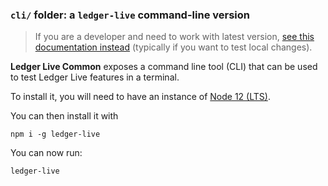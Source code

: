 ### `cli/` folder: a `ledger-live` command-line version

> If you are a developer and need to work with latest version, [see this documentation instead](dev-with-cli.md) (typically if you want to test local changes).

**Ledger Live Common** exposes a command line tool (CLI) that can be used to test Ledger Live features in a terminal.

To install it, you will need to have an instance of [Node 12 (LTS)](https://nodejs.org/en/).

You can then install it with

```
npm i -g ledger-live
```

You can now run:

```
ledger-live
```
